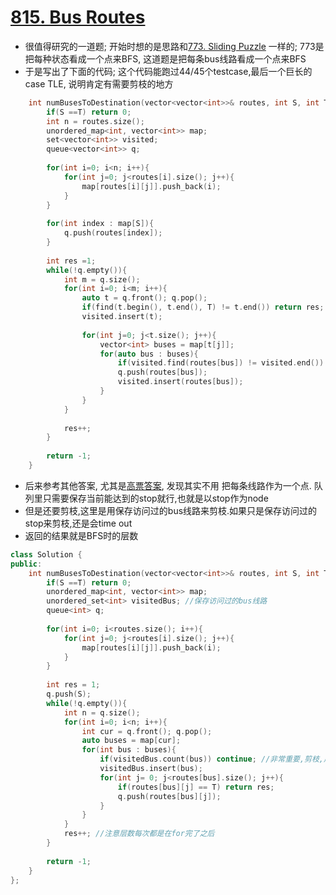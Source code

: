 # [815. Bus Routes](https://leetcode.com/problems/bus-routes/)
* 很值得研究的一道题; 开始时想的是思路和[773. Sliding Puzzle](https://leetcode.com/problems/sliding-puzzle/) 一样的; 773是把每种状态看成一个点来BFS,
这道题是把每条bus线路看成一个点来BFS
* 于是写出了下面的代码; 这个代码能跑过44/45个testcase,最后一个巨长的case TLE, 说明肯定有需要剪枝的地方

```c++
    int numBusesToDestination(vector<vector<int>>& routes, int S, int T) {
        if(S ==T) return 0;
        int n = routes.size();
        unordered_map<int, vector<int>> map;
        set<vector<int>> visited;
        queue<vector<int>> q;
        
        for(int i=0; i<n; i++){
            for(int j=0; j<routes[i].size(); j++){
                map[routes[i][j]].push_back(i);
            }
        }
        
        for(int index : map[S]){
            q.push(routes[index]);
        }
                
        int res =1;
        while(!q.empty()){
            int m = q.size();
            for(int i=0; i<m; i++){
                auto t = q.front(); q.pop();
                if(find(t.begin(), t.end(), T) != t.end()) return res;
                visited.insert(t);
                
                for(int j=0; j<t.size(); j++){
                    vector<int> buses = map[t[j]];
                    for(auto bus : buses){
                        if(visited.find(routes[bus]) != visited.end()) continue;
                        q.push(routes[bus]);
                        visited.insert(routes[bus]);
                    }
                }
            }
            
            res++;
        }
        
        return -1;
    }

```

* 后来参考其他答案, 尤其是[高票答案](https://leetcode.com/problems/bus-routes/discuss/122712/Simple-Java-Solution-using-BFS), 发现其实不用
把每条线路作为一个点. 队列里只需要保存当前能达到的stop就行,也就是以stop作为node
* 但是还要剪枝,这里是用保存访问过的bus线路来剪枝.如果只是保存访问过的stop来剪枝,还是会time out
* 返回的结果就是BFS时的层数

```c++
class Solution {
public:
    int numBusesToDestination(vector<vector<int>>& routes, int S, int T) {
        if(S ==T) return 0;
        unordered_map<int, vector<int>> map;
        unordered_set<int> visitedBus; //保存访问过的bus线路
        queue<int> q;
        
        for(int i=0; i<routes.size(); i++){
            for(int j=0; j<routes[i].size(); j++){
                map[routes[i][j]].push_back(i);
            }
        }
        
        int res = 1;
        q.push(S);
        while(!q.empty()){
            int n = q.size();
            for(int i=0; i<n; i++){
                int cur = q.front(); q.pop();
                auto buses = map[cur];
                for(int bus : buses){
                    if(visitedBus.count(bus)) continue; //非常重要,剪枝,用bus线路;如果只单纯用stop剪枝的话还会TLE
                    visitedBus.insert(bus);
                    for(int j= 0; j<routes[bus].size(); j++){
                        if(routes[bus][j] == T) return res;
                        q.push(routes[bus][j]);
                    }
                }          
            }
            res++; //注意层数每次都是在for完了之后
        }
        
        return -1;
    }
};

```


